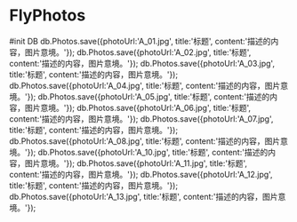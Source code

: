 # FlyPhotos

#init DB
db.Photos.save({photoUrl:'A_01.jpg', title:'标题', content:'描述的内容，图片意境。'});
db.Photos.save({photoUrl:'A_02.jpg', title:'标题', content:'描述的内容，图片意境。'});
db.Photos.save({photoUrl:'A_03.jpg', title:'标题', content:'描述的内容，图片意境。'});
db.Photos.save({photoUrl:'A_04.jpg', title:'标题', content:'描述的内容，图片意境。'});
db.Photos.save({photoUrl:'A_05.jpg', title:'标题', content:'描述的内容，图片意境。'});
db.Photos.save({photoUrl:'A_06.jpg', title:'标题', content:'描述的内容，图片意境。'});
db.Photos.save({photoUrl:'A_07.jpg', title:'标题', content:'描述的内容，图片意境。'});
db.Photos.save({photoUrl:'A_08.jpg', title:'标题', content:'描述的内容，图片意境。'});
db.Photos.save({photoUrl:'A_10.jpg', title:'标题', content:'描述的内容，图片意境。'});
db.Photos.save({photoUrl:'A_11.jpg', title:'标题', content:'描述的内容，图片意境。'});
db.Photos.save({photoUrl:'A_12.jpg', title:'标题', content:'描述的内容，图片意境。'});
db.Photos.save({photoUrl:'A_13.jpg', title:'标题', content:'描述的内容，图片意境。'});

